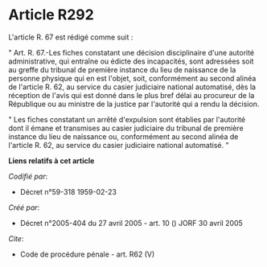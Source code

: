 # Article R292

L'article R. 67 est rédigé comme suit : 

" Art. R. 67.-Les fiches constatant une décision disciplinaire d'une autorité administrative, qui entraîne ou édicte des
incapacités, sont adressées soit au greffe du tribunal de première instance du lieu de naissance de la personne physique qui
en est l'objet, soit, conformément au second alinéa de l'article R. 62, au service du casier judiciaire national automatisé,
dès la réception de l'avis qui est donné dans le plus bref délai au procureur de la République ou au ministre de la justice
par l'autorité qui a rendu la décision. 

" Les fiches constatant un arrêté d'expulsion sont établies par l'autorité dont il émane et transmises au casier judiciaire
du tribunal de première instance du lieu de naissance ou, conformément au second alinéa de l'article R. 62, au service du
casier judiciaire national automatisé. "

**Liens relatifs à cet article**

_Codifié par_:

  - Décret n°59-318 1959-02-23

_Créé par_:

  - Décret n°2005-404 du 27 avril 2005 - art. 10 () JORF 30 avril 2005

_Cite_:

  - Code de procédure pénale - art. R62 (V)
